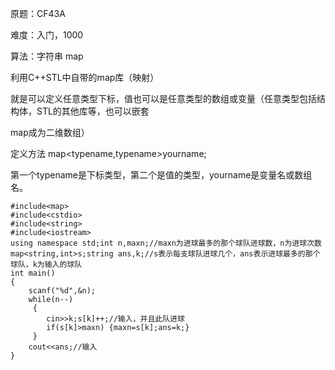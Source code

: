 原题：CF43A

难度：入门，1000

算法：字符串 map

利用C++STL中自带的map库（映射）

就是可以定义任意类型下标，值也可以是任意类型的数组或变量（任意类型包括结构体，STL的其他库等，也可以嵌套

map成为二维数组）

定义方法
map<typename,typename>yourname;

第一个typename是下标类型，第二个是值的类型，yourname是变量名或数组名。

```
#include<map>
#include<cstdio>
#include<string>
#include<iostream>
using namespace std;int n,maxn;//maxn为进球最多的那个球队进球数，n为进球次数
map<string,int>s;string ans,k;//s表示每支球队进球几个，ans表示进球最多的那个球队，k为输入的球队
int main()
{
	scanf("%d",&n);
	while(n--)
	 {
     	cin>>k;s[k]++;//输入，并且此队进球
     	if(s[k]>maxn) {maxn=s[k];ans=k;}
     }
	cout<<ans;//输入
}
```
